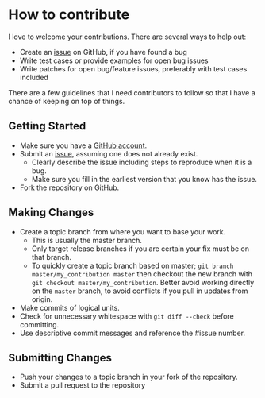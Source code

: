 # How to contribute

I love to welcome your contributions. There are several ways to help out:

* Create an [issue](https://github.com/jonnitto/Jonnitto.Sitemap/issues) on GitHub, if you have found a bug
* Write test cases or provide examples for open bug issues
* Write patches for open bug/feature issues, preferably with test cases included


There are a few guidelines that I need contributors to follow so that I have a
chance of keeping on top of things.


## Getting Started

* Make sure you have a [GitHub account](https://github.com/signup/free).
* Submit an [issue](https://github.com/jonnitto/Jonnitto.Sitemap/issues), assuming one does not already exist.
  * Clearly describe the issue including steps to reproduce when it is a bug.
  * Make sure you fill in the earliest version that you know has the issue.
* Fork the repository on GitHub.

## Making Changes

* Create a topic branch from where you want to base your work.
  * This is usually the master branch.
  * Only target release branches if you are certain your fix must be on that
    branch.
  * To quickly create a topic branch based on master; `git branch
    master/my_contribution master` then checkout the new branch with `git
    checkout master/my_contribution`. Better avoid working directly on the
    `master` branch, to avoid conflicts if you pull in updates from origin.
* Make commits of logical units.
* Check for unnecessary whitespace with `git diff --check` before committing.
* Use descriptive commit messages and reference the #issue number.

## Submitting Changes

* Push your changes to a topic branch in your fork of the repository.
* Submit a pull request to the repository
